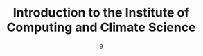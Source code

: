 ---
title: Introduction to the Institute of Computing and Climate Science
month: January
date: 9
year: 2022
pos: 1
venue: "Collaboration Day for Interdisciplinary Data Science and AI Research, Department of Applied Mathematics and Theoretical Physics, University of Cambridge"
event-url: https://www.c2d3.cam.ac.uk/events/collaboration-day-interdisciplinary-data-science-and-ai-research
slides: includes/talks/
slides-pdf: includes/talks/c2d3-talk.pdf
---
